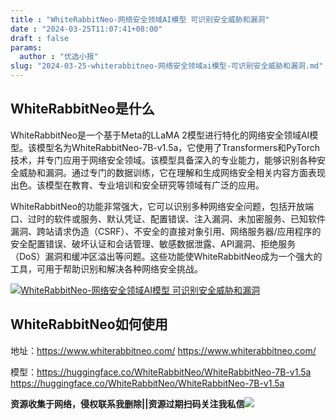 ```yaml
---
title : "WhiteRabbitNeo-网络安全领域AI模型 可识别安全威胁和漏洞"
date : "2024-03-25T11:07:41+08:00"
draft : false
params:
  author : "优选小报"
slug: "2024-03-25-whiterabbitneo-网络安全领域ai模型-可识别安全威胁和漏洞.md"
---
```


## WhiteRabbitNeo是什么

WhiteRabbitNeo是一个基于Meta的LLaMA
2模型进行特化的网络安全领域AI模型。该模型名为WhiteRabbitNeo-7B-v1.5a，它使用了Transformers和PyTorch技术，并专门应用于网络安全领域。该模型具备深入的专业能力，能够识别各种安全威胁和漏洞。通过专门的数据训练，它在理解和生成网络安全相关内容方面表现出色。该模型在教育、专业培训和安全研究等领域有广泛的应用。

WhiteRabbitNeo的功能非常强大，它可以识别多种网络安全问题，包括开放端口、过时的软件或服务、默认凭证、配置错误、注入漏洞、未加密服务、已知软件漏洞、跨站请求伪造（CSRF）、不安全的直接对象引用、网络服务器/应用程序的安全配置错误、破坏认证和会话管理、敏感数据泄露、API漏洞、拒绝服务（DoS）漏洞和缓冲区溢出等问题。这些功能使WhiteRabbitNeo成为一个强大的工具，可用于帮助识别和解决各种网络安全挑战。

[![WhiteRabbitNeo-网络安全领域AI模型
可识别安全威胁和漏洞](//img7-1.zhekoulieshou.com/mmbiz_jpg/iaHBVewvSIbAjcr9g6TlCXSfiaDqkbzuEzIsvq7juIJ8SHK3XCFUpFicJhgwtAic2gJPt2jsg9Kq3x2N2R606e3oiaA/0)](//img7-1.zhekoulieshou.com/mmbiz_jpg/iaHBVewvSIbAjcr9g6TlCXSfiaDqkbzuEzIsvq7juIJ8SHK3XCFUpFicJhgwtAic2gJPt2jsg9Kq3x2N2R606e3oiaA/0)

## WhiteRabbitNeo如何使用

地址：https://www.whiterabbitneo.com/ https://www.whiterabbitneo.com/

模型：https://huggingface.co/WhiteRabbitNeo/WhiteRabbitNeo-7B-v1.5a
https://huggingface.co/WhiteRabbitNeo/WhiteRabbitNeo-7B-v1.5a

**资源收集于网络，侵权联系我删除||资源过期扫码关注我私信**![](//img7-1.zhekoulieshou.com/mmbiz_jpg/iaHBVewvSIbAjcr9g6TlCXSfiaDqkbzuEzp207hVzPqT4YGQOAazQ1KNHCeACbia5Lzq4Ckwibe48iar1q7lgVP1o3w/640?wx_fmt=jpeg&from=appmsg)


